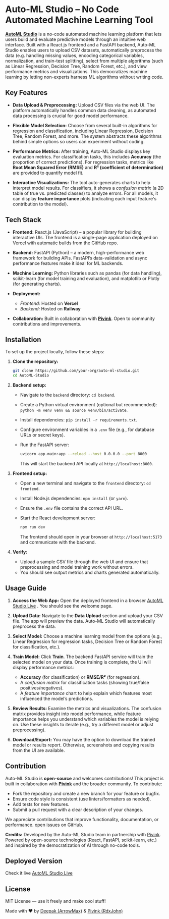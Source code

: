 # Auto-ML Studio – No Code Automated Machine Learning Tool

**[AutoML Studio](https://auto-ml-studio-phi.vercel.app/)** is a no-code automated machine learning platform that lets users build and evaluate predictive models through an intuitive web interface. Built with a React.js frontend and a FastAPI backend, Auto-ML Studio enables users to upload CSV datasets, automatically preprocess the data (e.g. handling missing values, encoding categorical variables, normalization, and train-test splitting), select from multiple algorithms (such as Linear Regression, Decision Tree, Random Forest, etc.), and view performance metrics and visualizations. This democratizes machine learning by letting non-experts harness ML algorithms without writing code.

## Key Features

* **Data Upload & Preprocessing:** Upload CSV files via the web UI. The platform automatically handles common data cleaning, as automated data processing is crucial for good model performance.
  
* **Flexible Model Selection:** Choose from several built-in algorithms for regression and classification, including Linear Regression, Decision Tree, Random Forest, and more. The system abstracts these algorithms behind simple options so users can experiment without coding.
* **Performance Metrics:** After training, Auto-ML Studio displays key evaluation metrics. For classification tasks, this includes **Accuracy** (the proportion of correct predictions). For regression tasks, metrics like **Root Mean Squared Error (RMSE)** and **R² (coefficient of determination)** are provided to quantify model fit.
* **Interactive Visualizations:** The tool auto-generates charts to help interpret model results. For classifiers, it shows a *confusion matrix* (a 2D table of true vs. predicted classes) to analyze errors. For all models, it can display **feature importance** plots (indicating each input feature's contribution to the model).

## Tech Stack

* **Frontend:** React.js (JavaScript) – a popular library for building interactive UIs. The frontend is a single-page application deployed on Vercel with automatic builds from the GitHub repo.
* **Backend:** FastAPI (Python) – a modern, high-performance web framework for building APIs. FastAPI’s data-validation and async performance features make it ideal for ML backends.
* **Machine Learning:** Python libraries such as pandas (for data handling), scikit-learn (for model training and evaluation), and matplotlib or Plotly (for generating charts).
* **Deployment:**

  * *Frontend:* Hosted on **Vercel**
  * *Backend:* Hosted on **Railway**
* **Collaboration:** Built in collaboration with **[Pivink](https://github.com/Pivink)**. Open to community contributions and improvements.

## Installation

To set up the project locally, follow these steps:

1. **Clone the repository:**

   ```bash
   git clone https://github.com/your-org/auto-ml-studio.git
   cd AutoML-Studio
   ```

2. **Backend setup:**

   * Navigate to the `backend` directory: `cd backend`.
   * Create a Python virtual environment (optional but recommended): `python -m venv venv && source venv/bin/activate`.
   * Install dependencies: `pip install -r requirements.txt`.
   * Configure environment variables in a `.env` file (e.g., for database URLs or secret keys).
   * Run the FastAPI server:

     ```bash
     uvicorn app.main:app --reload --host 0.0.0.0 --port 8000
     ```

     This will start the backend API locally at `http://localhost:8000`.

3. **Frontend setup:**

   * Open a new terminal and navigate to the `frontend` directory: `cd frontend`.
   * Install Node.js dependencies: `npm install` (or `yarn`).
   * Ensure the `.env` file contains the correct API URL.
   * Start the React development server:

     ```bash
     npm run dev
     ```

     The frontend should open in your browser at `http://localhost:5173` and communicate with the backend.

4. **Verify:**

   * Upload a sample CSV file through the web UI and ensure that preprocessing and model training work without errors.
   * You should see output metrics and charts generated automatically.

  
## Usage Guide

1. **Access the Web App:** Open the deployed frontend in a browser [AutoML Studio Live](https://auto-ml-studio-phi.vercel.app/) . You should see the welcome page.

2. **Upload Data:** Navigate to the **Data Upload** section and upload your CSV file. The app will preview the data. Auto-ML Studio will automatically preprocess the data.

3. **Select Model:** Choose a machine learning model from the options (e.g., Linear Regression for regression tasks, Decision Tree or Random Forest for classification, etc.).

4. **Train Model:** Click **Train**. The backend FastAPI service will train the selected model on your data. Once training is complete, the UI will display performance metrics:

   * **Accuracy** (for classification) or **RMSE/R²** (for regression).
   * A *confusion matrix* for classification tasks (showing true/false positives/negatives).
   * A *feature importance* chart to help explain which features most influenced the model’s predictions.

5. **Review Results:** Examine the metrics and visualizations. The confusion matrix provides insight into model performance, while feature importance helps you understand which variables the model is relying on. Use these insights to iterate (e.g., try a different model or adjust preprocessing).

6. **Download/Export:** You may have the option to download the trained model or results report. Otherwise, screenshots and copying results from the UI are available.


## Contribution

Auto-ML Studio is **open-source** and welcomes contributions! This project is built in collaboration with **[Pivink](https://github.com/Pivink)** and the broader community. To contribute:

* Fork the repository and create a new branch for your feature or bugfix.
* Ensure code style is consistent (use linters/formatters as needed).
* Add tests for new features.
* Submit a pull request with a clear description of your changes.

We appreciate contributions that improve functionality, documentation, or performance. open issues on GitHub.

**Credits:** Developed by the Auto-ML Studio team in partnership with [Pivink](https://github.com/Pivink). Powered by open-source technologies (React, FastAPI, scikit-learn, etc.) and inspired by the democratization of AI through no-code tools.

## Deployed Version

Check it live [AutoML Studio Live](https://auto-ml-studio-phi.vercel.app/)


##  License

MIT License — use it freely and make cool stuff!

Made with ❤️ by [Deepak (ArrowMax)](https://github.com/deepakcode21) & [Pivink (RdxJohn)](https://github.com/Pivink)